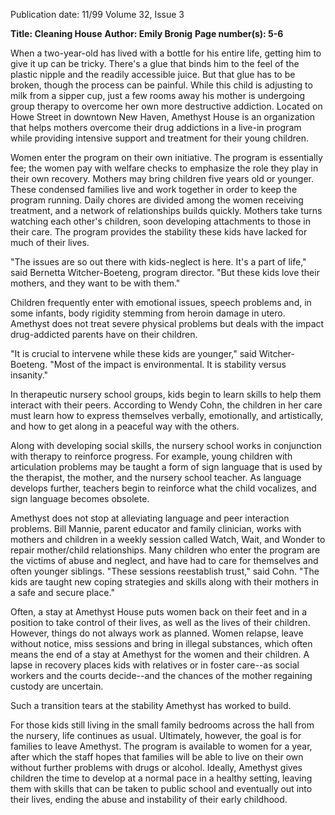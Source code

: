 Publication date: 11/99
Volume 32, Issue 3

**Title: Cleaning House**
**Author: Emily Bronig**
**Page number(s): 5-6**

When a two-year-old has lived with a bottle for his entire life, getting him to give it up can be tricky. There's a glue that binds him to the feel of the plastic nipple and the readily accessible juice. But that glue has to be broken, though the process can be painful. While this child is adjusting to milk from a sipper cup, just a few rooms away his mother is undergoing group therapy to overcome her own more destructive addiction. Located on Howe Street in downtown New Haven, Amethyst House is an organization that helps mothers overcome their drug addictions in a live-in program while providing intensive support and treatment for their young children. 

Women enter the program on their own initiative. The program is essentially fee; the women pay with welfare checks to emphasize the role they play in their own recovery. Mothers may bring children five years old or younger. These condensed families live and work together in order to keep the program running. Daily chores are divided among the women receiving treatment, and a network of relationships builds quickly. Mothers take turns watching each other's children, soon developing attachments to those in their care. The program provides the stability these kids have lacked for much of their lives. 

"The issues are so out there with kids-neglect is here. It's a part of life," said Bernetta Witcher-Boeteng, program director. "But these kids love their mothers, and they want to be with them." 

Children frequently enter with emotional issues, speech problems and, in some infants, body rigidity stemming from heroin damage in utero. Amethyst does not treat severe physical problems but deals with the impact drug-addicted parents have on their children. 

"It is crucial to intervene while these kids are younger," said Witcher-Boeteng. "Most of the impact is environmental. It is stability versus insanity." 

In therapeutic nursery school groups, kids begin to learn skills to help them interact with their peers. According to Wendy Cohn, the children in her care must learn how to express themselves verbally, emotionally, and artistically, and how to get along in a peaceful way with the others. 

Along with developing social skills, the nursery school works in conjunction with therapy to reinforce progress. For example, young children with articulation problems may be taught a form of sign language that is used by the therapist, the mother, and the nursery school teacher. As language develops further, teachers begin to reinforce what the child vocalizes, and sign language becomes obsolete. 

Amethyst does not stop at alleviating language and peer interaction problems. Bill Mannie, parent educator and family clinician, works with mothers and children in a weekly session called Watch, Wait, and Wonder to repair mother/child relationships. Many children who enter the program are the victims of abuse and neglect, and have had to care for themselves and often younger siblings. "These sessions reestablish trust," said Cohn. "The kids are taught new coping strategies and skills along with their mothers in a safe and secure place." 

Often, a stay at Amethyst House puts women back on their feet and in a position to take control of their lives, as well as the lives of their children. However, things do not always work as planned. Women relapse, leave without notice, miss sessions and bring in illegal substances, which often means the end of a stay at Amethyst for the women and their children. A lapse in recovery places kids with relatives or in foster care--as social workers and the courts decide--and the chances of the mother regaining custody are uncertain. 

Such a transition tears at the stability Amethyst has worked to build. 

For those kids still living in the small family bedrooms across the hall from the nursery, life continues as usual. Ultimately, however, the goal is for families to leave Amethyst. The program is available to women for a year, after which the staff hopes that families will be able to live on their own without further problems with drugs or alcohol. Ideally, Amethyst gives children the time to develop at a normal pace in a healthy setting, leaving them with skills that can be taken to public school and eventually out into their lives, ending the abuse and instability of their early childhood.